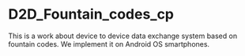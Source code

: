 D2D_Fountain_codes_cp
=====================

This is a work about device to device data exchange system based on fountain codes. We implement it on Android OS smartphones.
